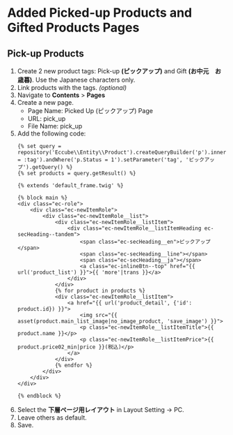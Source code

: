 # Added Picked-up Products and Gifted Products Pages
## Pick-up Products
1. Create 2 new product tags: Pick-up **(ピックアップ)** and Gift **(お中元　お歳暮)**.
 Use the Japanese characters only.
2. Link products with the tags. *(optional)*
3. Navigate to **Contents** > **Pages**
4. Create a new page.
    - Page Name: Picked Up (ピックアップ) Page
    - URL: pick_up
    - File Name: pick_up
5. Add the following code:
	```
	{% set query = repository('Eccube\\Entity\\Product').createQueryBuilder('p').innerJoin('p.ProductTag','pt').innerJoin('pt.Tag','t').where('t.name = :tag').andWhere('p.Status = 1').setParameter('tag', 'ピックアップ').getQuery() %}
	{% set products = query.getResult() %}

	{% extends 'default_frame.twig' %}

	{% block main %}
	<div class="ec-role">
		<div class="ec-newItemRole">
			<div class="ec-newItemRole__list">
				<div class="ec-newItemRole__listItem">
					<div class="ec-newItemRole__listItemHeading ec-secHeading--tandem">
						<span class="ec-secHeading__en">ピックアップ</span>
						<span class="ec-secHeading__line"></span>
						<span class="ec-secHeading__ja"></span>
						<a class="ec-inlineBtn--top" href="{{ url('product_list') }}">{{ 'more'|trans }}</a>
					</div>
				</div>
				{% for product in products %}
				<div class="ec-newItemRole__listItem">
					<a href="{{ url('product_detail', {'id': product.id}) }}">
						<img src="{{ asset(product.main_list_image|no_image_product, 'save_image') }}">
						<p class="ec-newItemRole__listItemTitle">{{ product.name }}</p>
						<p class="ec-newItemRole__listItemPrice">{{ product.price02_min|price }}(税込)</p>
					</a>
				</div>
				{% endfor %}
			</div>
		</div>
	</div>

	{% endblock %}
	```
6. Select the **下層ページ用レイアウト** in Layout Setting -> PC.
7. Leave others as default.
8. Save.